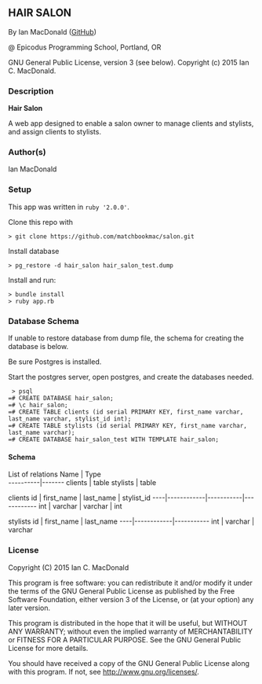 ## HAIR SALON

<a href="APP LINK IF APPLICABLE" target="#"><APP LINK NAME></a>

By Ian MacDonald (<a href="https://github.com/matchbookmac" target="#">GitHub</a>)

@ Epicodus Programming School, Portland, OR

GNU General Public License, version 3 (see below). Copyright (c) 2015 Ian C. MacDonald.

### Description

**Hair Salon**

A web app designed to enable a salon owner to manage clients and stylists, and assign clients to stylists.

### Author(s)

Ian MacDonald

### Setup

This app was written in `ruby '2.0.0'`.

Clone this repo with
```console
> git clone https://github.com/matchbookmac/salon.git
```
Install database
```console
> pg_restore -d hair_salon hair_salon_test.dump
```

Install and run:
```console
> bundle install
> ruby app.rb
```

### Database Schema

If unable to restore database from dump file, the schema for creating the database is below.

Be sure Postgres is installed.

Start the postgres server, open postgres, and create the databases needed.

```console
 > psql
=# CREATE DATABASE hair_salon;
=# \c hair_salon;
=# CREATE TABLE clients (id serial PRIMARY KEY, first_name varchar, last_name varchar, stylist_id int);
=# CREATE TABLE stylists (id serial PRIMARY KEY, first_name varchar, last_name varchar);
=# CREATE DATABASE hair_salon_test WITH TEMPLATE hair_salon;
```

#### Schema

List of relations
   Name   | Type  
----------|-------
 clients  | table
 stylists | table

clients
id  | first_name | last_name | stylist_id
----|------------|-----------|------------
int | varchar    | varchar   | int

stylists
id  | first_name | last_name
----|------------|-----------
int | varchar    | varchar

### License
Copyright  (C)  2015  Ian C. MacDonald

This program is free software: you can redistribute it and/or modify
it under the terms of the GNU General Public License as published by
the Free Software Foundation, either version 3 of the License, or
(at your option) any later version.

This program is distributed in the hope that it will be useful,
but WITHOUT ANY WARRANTY; without even the implied warranty of
MERCHANTABILITY or FITNESS FOR A PARTICULAR PURPOSE.  See the
GNU General Public License for more details.

You should have received a copy of the GNU General Public License
along with this program.  If not, see <http://www.gnu.org/licenses/>.
